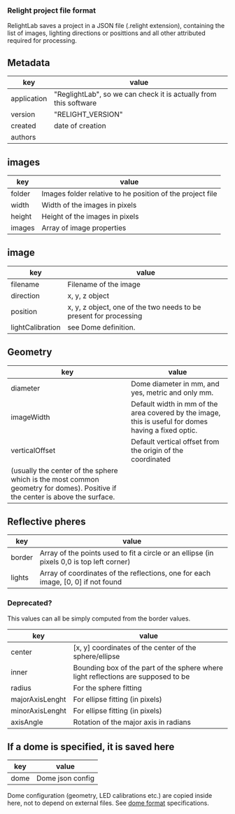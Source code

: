 ### Relight project file format

RelightLab saves a project in a JSON file (.relight extension), containing the list of images,
lighting directions or posittions and all other attributed required for processing.

## Metadata
| key  | value |
| ---- | ---- |
| application | "ReglightLab", so we can check it is actually from this software |
| version | "RELIGHT_VERSION" |
| created | date of creation |
| authors | |

## images
| key | value |
| --- | --- |
| folder | Images folder relative to he position of the project file |
| width | Width of the images in pixels |
| height | Height of the images in pixels |
| images | Array of image properties |

## image

| key | value |
| --- | --- |
| filename | Filename of the image |
| direction | x, y, z object |
| position | x, y, z object, one of the two needs to be present for processing |
| lightCalibration | see Dome definition. |

## Geometry
| key  | value |
| ---- | ---- |
| diameter | Dome diameter in mm, and yes, metric and only mm. |
| imageWidth | Default width in mm of the area covered by the image, this is useful for domes having a fixed optic. |
| verticalOffset | Default vertical offset from the origin of the coordinated 
(usually the center of the sphere which is the most common geometry for domes). Positive if the center is above the surface. |


## Reflective pheres

| key  | value |
| ---- | ---- |
| border| Array of the points used to fit a circle or an ellipse (in pixels 0,0 is top left corner) |
| lights | Array of coordinates of the reflections, one for each image, [0, 0] if not found |

### Deprecated?
This values can all be simply computed from the border values.

| key | value |
| --- | --- |
| center | [x, y] coordinates of the center of the sphere/ellipse |
| inner | Bounding box of the part of the sphere where light reflections are supposed to be |
| radius | For the sphere fitting |
| majorAxisLenght | For ellipse fitting (in pixels) |
| minorAxisLenght | For ellipse fitting (in pixels) |
| axisAngle | Rotation of the major axis in radians |



## If a dome is specified, it is saved here

| key  | value |
| ---- | ---- |
| dome | Dome json config |

Dome configuration (geometry, LED calibrations etc.) are copied inside here, not to depend on external files.
See [dome format](dome_format.md) specifications.

